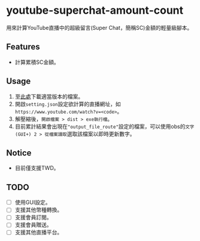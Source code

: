 # youtube-superchat-amount-count

用來計算YouTube直播中的超級留言(Super Chat，簡稱SC)金額的輕量級腳本。

## Features
- 計算累積SC金額。

## Usage
1. 至[此處](https://github.com/iwtba4188/youtube-superchat-amount-count/releases/)下載適當版本的檔案。
2. 開啟`setting.json`設定欲計算的直播網址，如`https://www.youtube.com/watch?v=<code>`。
3. 解壓縮後，`開啟檔案 > dist > exe執行檔`。
4. 目前累計結果會出現在`"output_file_route"`設定的檔案，可以使用obs的`文字 (GUI+) 2 > 從檔案讀取`選取該檔案以即時更新數字。

## Notice
- 目前僅支援TWD。

## TODO
- [ ] 使用GUI設定。
- [ ] 支援其他幣種轉換。
- [ ] 支援會員訂閱。
- [ ] 支援會員贈送。
- [ ] 支援其他直播平台。